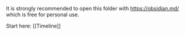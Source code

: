 It is strongly recommended to open this folder with https://obsidian.md/ which is free for personal use.

Start here: [[Timeline]]